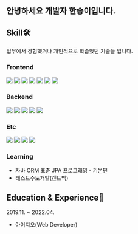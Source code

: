 ## 안녕하세요 개발자 한송이입니다.

## Skill🛠
업무에서 경험했거나 개인적으로 학습했던 기술들 입니다.

### Frontend
<img src="https://img.shields.io/badge/%20-HTML-EC4D4D"/> <img src="https://img.shields.io/badge/%20-CSS-71D8EC"/> <img src="https://img.shields.io/badge/%20-ES6-F6F63F"/> <img src="https://img.shields.io/badge/%20-Vue-7DF06B"/> <img src="https://img.shields.io/badge/%20-JSP-F65D90"/> <img src="https://img.shields.io/badge/%20-Thymeleaf-2FAE48"/> <img src="https://img.shields.io/badge/%20-OZ Report-F7A94E"/>

### Backend
<img src="https://img.shields.io/badge/%20-Java-orange"/> <img src="https://img.shields.io/badge/%20-Spring Framework-green"/> <img src="https://img.shields.io/badge/%20-SpringBoot-green"/> <img src="https://img.shields.io/badge/%20-MyBatis-blue"/> <img src="https://img.shields.io/badge/%20-Oracle-yellow"/>

### Etc
<img src="https://img.shields.io/badge/%20-Git-F3838E"/> <img src="https://img.shields.io/badge/%20-SVN-gray"/> <img src="https://img.shields.io/badge/%20-Apache Tomcat-ECDB40"/> <img src="https://img.shields.io/badge/%20-Resin-3C65D5"/>

### Learning
- 자바 ORM 표준 JPA 프로그래밍 - 기본편
- 테스트주도개발(켄트백)

## Education & Experience📗

2019.11. ~ 2022.04.
- 아이지오(Web Developer)

